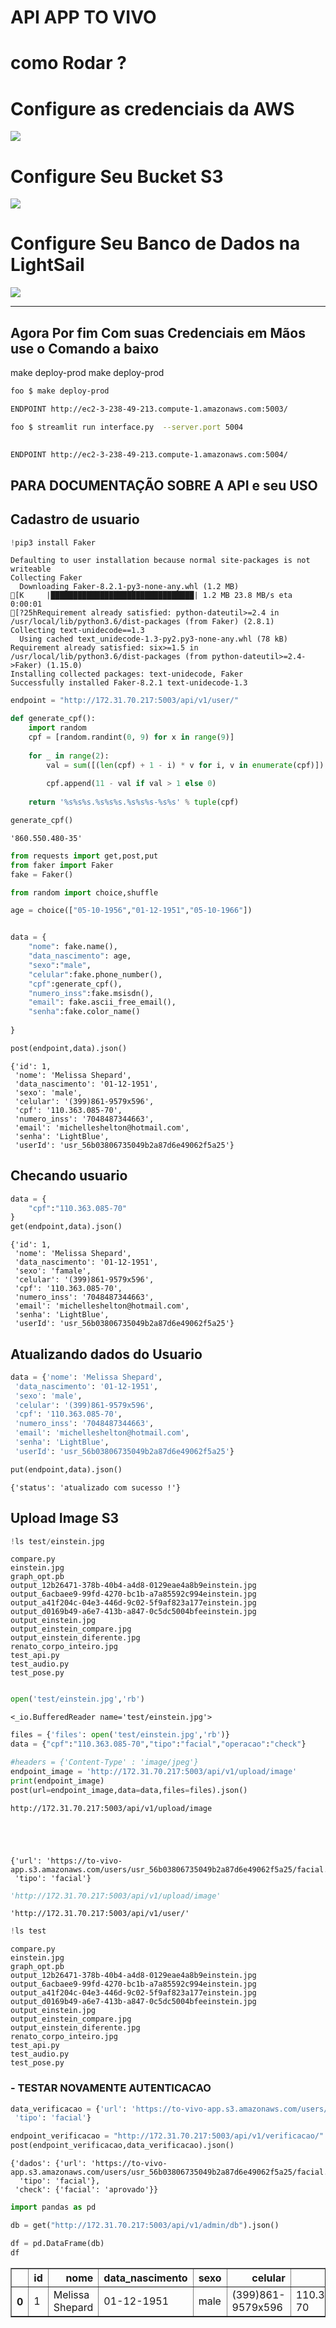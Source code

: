 # API APP TO VIVO


# como Rodar ? 

# Configure as credenciais da AWS 

![](https://raw.githubusercontent.com/juanengml/to-vivo-app/master/Screenshot_13.png)

# Configure Seu Bucket S3 

![](https://raw.githubusercontent.com/juanengml/to-vivo-app/master/Screenshot_14.png)

# Configure Seu Banco de Dados na LightSail

![](https://raw.githubusercontent.com/juanengml/to-vivo-app/master/Screenshot_15.png)

---
## Agora Por fim Com suas Credenciais em Mãos use o Comando a baixo 

make deploy-prod 
make deploy-prod 
```bash
foo $ make deploy-prod 

ENDPOINT http://ec2-3-238-49-213.compute-1.amazonaws.com:5003/

```

```bash
foo $ streamlit run interface.py  --server.port 5004
 

ENDPOINT http://ec2-3-238-49-213.compute-1.amazonaws.com:5004/

```

## PARA DOCUMENTAÇÃO SOBRE A API e seu USO

## Cadastro de usuario


```python
!pip3 install Faker 
```

    Defaulting to user installation because normal site-packages is not writeable
    Collecting Faker
      Downloading Faker-8.2.1-py3-none-any.whl (1.2 MB)
    [K     |████████████████████████████████| 1.2 MB 23.8 MB/s eta 0:00:01
    [?25hRequirement already satisfied: python-dateutil>=2.4 in /usr/local/lib/python3.6/dist-packages (from Faker) (2.8.1)
    Collecting text-unidecode==1.3
      Using cached text_unidecode-1.3-py2.py3-none-any.whl (78 kB)
    Requirement already satisfied: six>=1.5 in /usr/local/lib/python3.6/dist-packages (from python-dateutil>=2.4->Faker) (1.15.0)
    Installing collected packages: text-unidecode, Faker
    Successfully installed Faker-8.2.1 text-unidecode-1.3



```python
endpoint = "http://172.31.70.217:5003/api/v1/user/"
```


```python
def generate_cpf(): 
    import random
    cpf = [random.randint(0, 9) for x in range(9)]                              
                                                                                
    for _ in range(2):                                                          
        val = sum([(len(cpf) + 1 - i) * v for i, v in enumerate(cpf)]) % 11      
                                                                                
        cpf.append(11 - val if val > 1 else 0)                                  
                                                                                
    return '%s%s%s.%s%s%s.%s%s%s-%s%s' % tuple(cpf)
```


```python
generate_cpf()
```




    '860.550.480-35'




```python
from requests import get,post,put
from faker import Faker
fake = Faker()

from random import choice,shuffle 

age = choice(["05-10-1956","01-12-1951","05-10-1966"])


data = {
    "nome": fake.name(),
    "data_nascimento": age,
    "sexo":"male",
    "celular":fake.phone_number(),
    "cpf":generate_cpf(),
    "numero_inss":fake.msisdn(),
    "email": fake.ascii_free_email(),
    "senha":fake.color_name()
    
}

post(endpoint,data).json()

```




    {'id': 1,
     'nome': 'Melissa Shepard',
     'data_nascimento': '01-12-1951',
     'sexo': 'male',
     'celular': '(399)861-9579x596',
     'cpf': '110.363.085-70',
     'numero_inss': '7048487344663',
     'email': 'michelleshelton@hotmail.com',
     'senha': 'LightBlue',
     'userId': 'usr_56b03806735049b2a87d6e49062f5a25'}



## Checando usuario 


```python
data = {
    "cpf":"110.363.085-70"
}
get(endpoint,data).json()
```




    {'id': 1,
     'nome': 'Melissa Shepard',
     'data_nascimento': '01-12-1951',
     'sexo': 'famale',
     'celular': '(399)861-9579x596',
     'cpf': '110.363.085-70',
     'numero_inss': '7048487344663',
     'email': 'michelleshelton@hotmail.com',
     'senha': 'LightBlue',
     'userId': 'usr_56b03806735049b2a87d6e49062f5a25'}



## Atualizando dados do Usuario


```python
data = {'nome': 'Melissa Shepard',
 'data_nascimento': '01-12-1951',
 'sexo': 'male',
 'celular': '(399)861-9579x596',
 'cpf': '110.363.085-70',
 'numero_inss': '7048487344663',
 'email': 'michelleshelton@hotmail.com',
 'senha': 'LightBlue',
 'userId': 'usr_56b03806735049b2a87d6e49062f5a25'}

put(endpoint,data).json()
```




    {'status': 'atualizado com sucesso !'}



## Upload Image S3


```python
!ls test/einstein.jpg

```

    compare.py
    einstein.jpg
    graph_opt.pb
    output_12b26471-378b-40b4-a4d8-0129eae4a8b9einstein.jpg
    output_6acbaee9-99fd-4270-bc1b-a7a85592c994einstein.jpg
    output_a41f204c-04e3-446d-9c02-5f9af823a177einstein.jpg
    output_d0169b49-a6e7-413b-a847-0c5dc5004bfeeinstein.jpg
    output_einstein.jpg
    output_einstein_compare.jpg
    output_einstein_diferente.jpg
    renato_corpo_inteiro.jpg
    test_api.py
    test_audio.py
    test_pose.py



```python

```


```python
open('test/einstein.jpg','rb')
```




    <_io.BufferedReader name='test/einstein.jpg'>




```python
files = {'files': open('test/einstein.jpg','rb')}
data = {"cpf":"110.363.085-70","tipo":"facial","operacao":"check"}

#headers = {'Content-Type' : 'image/jpeg'}
endpoint_image = 'http://172.31.70.217:5003/api/v1/upload/image'
print(endpoint_image)
post(url=endpoint_image,data=data,files=files).json()
```

    http://172.31.70.217:5003/api/v1/upload/image





    {'url': 'https://to-vivo-app.s3.amazonaws.com/users/usr_56b03806735049b2a87d6e49062f5a25/facial.jpg',
     'tipo': 'facial'}




```python
'http://172.31.70.217:5003/api/v1/upload/image'
```




    'http://172.31.70.217:5003/api/v1/user/'




```python
!ls test
```

    compare.py
    einstein.jpg
    graph_opt.pb
    output_12b26471-378b-40b4-a4d8-0129eae4a8b9einstein.jpg
    output_6acbaee9-99fd-4270-bc1b-a7a85592c994einstein.jpg
    output_a41f204c-04e3-446d-9c02-5f9af823a177einstein.jpg
    output_d0169b49-a6e7-413b-a847-0c5dc5004bfeeinstein.jpg
    output_einstein.jpg
    output_einstein_compare.jpg
    output_einstein_diferente.jpg
    renato_corpo_inteiro.jpg
    test_api.py
    test_audio.py
    test_pose.py


### - TESTAR NOVAMENTE AUTENTICACAO 


```python
data_verificacao = {'url': 'https://to-vivo-app.s3.amazonaws.com/users/usr_56b03806735049b2a87d6e49062f5a25/facial.jpg',
 'tipo': 'facial'}

endpoint_verificacao = "http://172.31.70.217:5003/api/v1/verificacao/"
post(endpoint_verificacao,data_verificacao).json()

```




    {'dados': {'url': 'https://to-vivo-app.s3.amazonaws.com/users/usr_56b03806735049b2a87d6e49062f5a25/facial.jpg',
      'tipo': 'facial'},
     'check': {'facial': 'aprovado'}}




```python
import pandas as pd 

db = get("http://172.31.70.217:5003/api/v1/admin/db").json()

df = pd.DataFrame(db)
df
```




<div>
<style scoped>
    .dataframe tbody tr th:only-of-type {
        vertical-align: middle;
    }

    .dataframe tbody tr th {
        vertical-align: top;
    }

    .dataframe thead th {
        text-align: right;
    }
</style>
<table border="1" class="dataframe">
  <thead>
    <tr style="text-align: right;">
      <th></th>
      <th>id</th>
      <th>nome</th>
      <th>data_nascimento</th>
      <th>sexo</th>
      <th>celular</th>
      <th>cpf</th>
      <th>numero_inss</th>
      <th>email</th>
      <th>senha</th>
      <th>userId</th>
      <th>link_facial</th>
      <th>link_pose</th>
    </tr>
  </thead>
  <tbody>
    <tr>
      <th>0</th>
      <td>1</td>
      <td>Melissa Shepard</td>
      <td>01-12-1951</td>
      <td>male</td>
      <td>(399)861-9579x596</td>
      <td>110.363.085-70</td>
      <td>7048487344663</td>
      <td>michelleshelton@hotmail.com</td>
      <td>LightBlue</td>
      <td>usr_56b03806735049b2a87d6e49062f5a25</td>
      <td>https://to-vivo-app.s3.amazonaws.com/users/usr...</td>
      <td>https://to-vivo-app.s3.amazonaws.com/users/usr...</td>
    </tr>
  </tbody>
</table>
</div>



